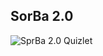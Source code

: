 ## SorBa 2.0
![SprBa 2.0 Quizlet](https://github.com/tkiyohar/Currated-Resume-Gallery/blob/main/Coding%20Projects/SorBa%202.0/Images/Sorba_2.0_image.png)
